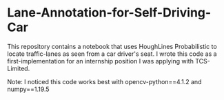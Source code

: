 # Lane-Annotation-for-Self-Driving-Car

This repository contains a notebook that uses HoughLines Probabilistic to locate traffic-lanes as seen from a car driver's seat.
I wrote this code as a first-implementation for an internship position I was applying with TCS-Limited.

Note: I noticed this code works best with opencv-python==4.1.2 and numpy==1.19.5 
